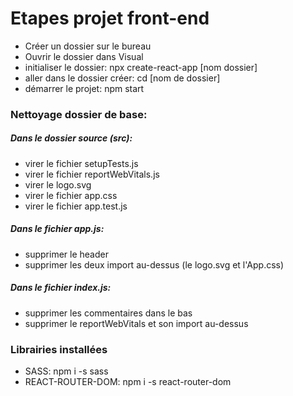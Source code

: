 # Etapes projet front-end

- Créer un dossier sur le bureau
- Ouvrir le dossier dans Visual
- initialiser le dossier: npx create-react-app [nom dossier]
- aller dans le dossier créer: cd [nom de dossier]
- démarrer le projet: npm start

### Nettoyage dossier de base:

##### Dans le dossier source (src):

- virer le fichier setupTests.js
- virer le fichier reportWebVitals.js
- virer le logo.svg
- virer le fichier app.css
- virer le fichier app.test.js

##### Dans le fichier app.js:

- supprimer le header
- supprimer les deux import au-dessus (le logo.svg et l'App.css)

##### Dans le fichier index.js:

- supprimer les commentaires dans le bas
- supprimer le reportWebVitals et son import au-dessus

### Librairies installées

- SASS: npm i -s sass
- REACT-ROUTER-DOM: npm i -s react-router-dom

